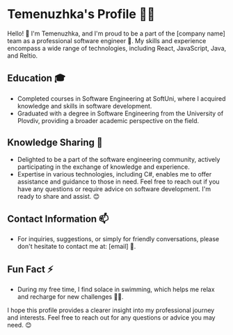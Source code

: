 # Temenuzhka's Profile 👩‍💻

Hello! 👋 I'm Temenuzhka, and I'm proud to be a part of the [company name] team as a professional software engineer 🚀. My skills and experience encompass a wide range of technologies, including React, JavaScript, Java, and Reltio.

## Education 🎓
- Completed courses in Software Engineering at SoftUni, where I acquired knowledge and skills in software development.
- Graduated with a degree in Software Engineering from the University of Plovdiv, providing a broader academic perspective on the field.

## Knowledge Sharing 🤝
- Delighted to be a part of the software engineering community, actively participating in the exchange of knowledge and experience.
- Expertise in various technologies, including C#, enables me to offer assistance and guidance to those in need. Feel free to reach out if you have any questions or require advice on software development. I'm ready to share and assist. 😊

## Contact Information 📫
- For inquiries, suggestions, or simply for friendly conversations, please don't hesitate to contact me at: [email] 📩.

## Fun Fact ⚡
- During my free time, I find solace in swimming, which helps me relax and recharge for new challenges 🏊‍♀️.

I hope this profile provides a clearer insight into my professional journey and interests. Feel free to reach out for any questions or advice you may need. 😊
